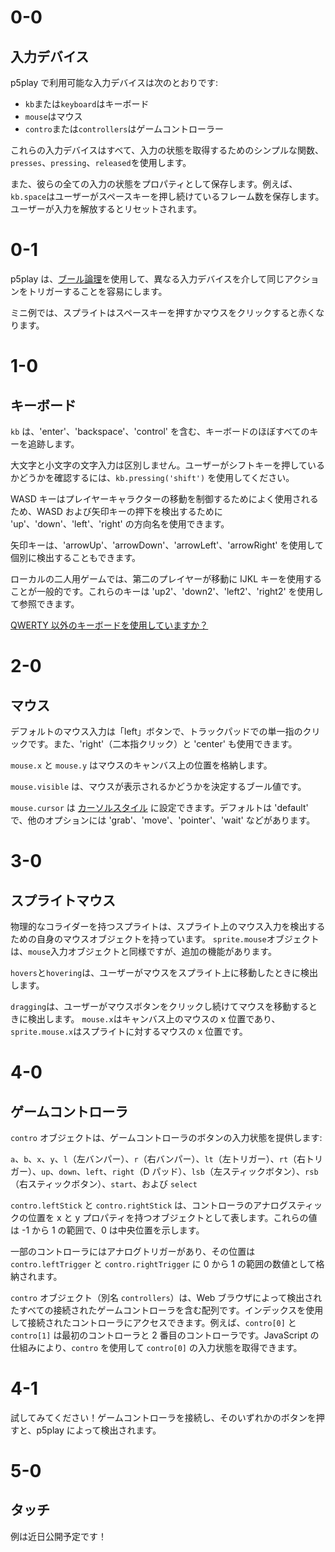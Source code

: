 # 0-0

## 入力デバイス

p5play で利用可能な入力デバイスは次のとおりです:

- `kb`または`keyboard`はキーボード
- `mouse`はマウス
- `contro`または`controllers`はゲームコントローラー

これらの入力デバイスはすべて、入力の状態を取得するためのシンプルな関数、`presses`、`pressing`、`released`を使用します。

また、彼らの全ての入力の状態をプロパティとして保存します。例えば、`kb.space`はユーザーがスペースキーを押し続けているフレーム数を保存します。ユーザーが入力を解放するとリセットされます。

# 0-1

p5play は、[ブール論理](https://developer.mozilla.org/en-US/docs/Web/JavaScript/Reference/Operators/Logical_OR)を使用して、異なる入力デバイスを介して同じアクションをトリガーすることを容易にします。

ミニ例では、スプライトはスペースキーを押すかマウスをクリックすると赤くなります。

# 1-0

## キーボード

`kb` は、'enter'、'backspace'、'control' を含む、キーボードのほぼすべてのキーを追跡します。

大文字と小文字の文字入力は区別しません。ユーザーがシフトキーを押しているかどうかを確認するには、`kb.pressing('shift')` を使用してください。

WASD キーはプレイヤーキャラクターの移動を制御するためによく使用されるため、WASD および矢印キーの押下を検出するために 'up'、'down'、'left'、'right' の方向名を使用できます。

矢印キーは、'arrowUp'、'arrowDown'、'arrowLeft'、'arrowRight' を使用して個別に検出することもできます。

ローカルの二人用ゲームでは、第二のプレイヤーが移動に IJKL キーを使用することが一般的です。これらのキーは 'up2'、'down2'、'left2'、'right2' を使用して参照できます。

[QWERTY 以外のキーボードを使用していますか？](https://github.com/quinton-ashley/p5play/wiki/FAQ#is-p5plays-kb-input-system-compatible-with-non-qwerty-keyboards)

# 2-0

## マウス

デフォルトのマウス入力は「left」ボタンで、トラックパッドでの単一指のクリックです。また、'right'（二本指クリック）と 'center' も使用できます。

`mouse.x` と `mouse.y` はマウスのキャンバス上の位置を格納します。

`mouse.visible` は、マウスが表示されるかどうかを決定するブール値です。

`mouse.cursor` は [カーソルスタイル](https://developer.mozilla.org/en-US/docs/Web/CSS/cursor) に設定できます。デフォルトは 'default' で、他のオプションには 'grab'、'move'、'pointer'、'wait' などがあります。

# 3-0

## スプライトマウス

物理的なコライダーを持つスプライトは、スプライト上のマウス入力を検出するための自身のマウスオブジェクトを持っています。
`sprite.mouse`オブジェクトは、`mouse`入力オブジェクトと同様ですが、追加の機能があります。

`hovers`と`hovering`は、ユーザーがマウスをスプライト上に移動したときに検出します。

`dragging`は、ユーザーがマウスボタンをクリックし続けてマウスを移動するときに検出します。
`mouse.x`はキャンバス上のマウスの x 位置であり、`sprite.mouse.x`はスプライトに対するマウスの x 位置です。

# 4-0

## ゲームコントローラ

`contro` オブジェクトは、ゲームコントローラのボタンの入力状態を提供します:

`a`、`b`、`x`、`y`、`l`（左バンパー）、`r`（右バンパー）、`lt`（左トリガー）、`rt`（右トリガー）、`up`、`down`、`left`、`right`（D パッド）、`lsb`（左スティックボタン）、`rsb`（右スティックボタン）、`start`、および `select`

`contro.leftStick` と `contro.rightStick` は、コントローラのアナログスティックの位置を x と y プロパティを持つオブジェクトとして表します。これらの値は -1 から 1 の範囲で、0 は中央位置を示します。

一部のコントローラにはアナログトリガーがあり、その位置は `contro.leftTrigger` と `contro.rightTrigger` に 0 から 1 の範囲の数値として格納されます。

`contro` オブジェクト（別名 `controllers`）は、Web ブラウザによって検出されたすべての接続されたゲームコントローラを含む配列です。インデックスを使用して接続されたコントローラにアクセスできます。例えば、`contro[0]` と `contro[1]` は最初のコントローラと 2 番目のコントローラです。JavaScript の仕組みにより、`contro` を使用して `contro[0]` の入力状態を取得できます。

# 4-1

試してみてください！ゲームコントローラを接続し、そのいずれかのボタンを押すと、p5play によって検出されます。

# 5-0

## タッチ

例は近日公開予定です！
